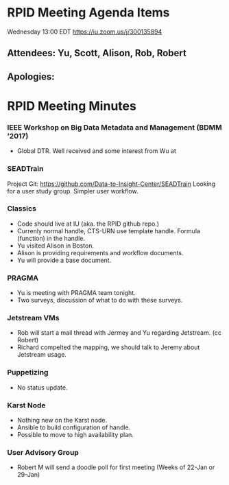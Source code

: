 # RPID Meeting Agenda Items
Wednesday 13:00 EDT
https://iu.zoom.us/j/300135894
   
## Attendees: Yu, Scott, Alison, Rob, Robert
## Apologies: 
   
# RPID Meeting Minutes

### IEEE Workshop on Big Data Metadata and Management (BDMM ’2017)
   * Global DTR. Well received and some interest from Wu at 

### SEADTrain
Project Git: https://github.com/Data-to-Insight-Center/SEADTrain
Looking for a user study group. 
Simpler user workflow. 

### Classics
   * Code should live at IU (aka. the RPID github repo.)
   * Currenly normal handle, CTS-URN use template handle. Formula (function) in the handle. 
   * Yu visited Alison in Boston. 
   * Alison is providing requirements and workflow documents. 
   * Yu will provide a base document.
   
### PRAGMA
   * Yu is meeting with PRAGMA team tonight. 
   * Two surveys, discussion of what to do with these surveys. 

### Jetstream VMs
   * Rob will start a mail thread with Jermey and Yu regarding Jetstream. (cc Robert)
   * Richard compelted the mapping, we should talk to Jeremy about Jetstream usage. 
  
### Puppetizing
   * No status update. 
   
### Karst Node
   * Nothing new on the Karst node. 
   * Ansible to build configuration of handle. 
   * Possible to move to high availability plan. 
   
### User Advisory Group
   * Robert M will send a doodle poll for first meeting (Weeks of 22-Jan or 29-Jan)

